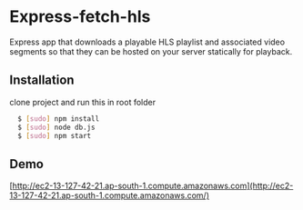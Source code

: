 # Express-fetch-hls
Express app that downloads a playable HLS playlist and associated video segments so that they can be hosted on your server statically for playback.

## Installation
clone project and run this in root folder
``` bash
  $ [sudo] npm install
  $ [sudo] node db.js
  $ [sudo] npm start
```

## Demo
[http://ec2-13-127-42-21.ap-south-1.compute.amazonaws.com](http://ec2-13-127-42-21.ap-south-1.compute.amazonaws.com/)
